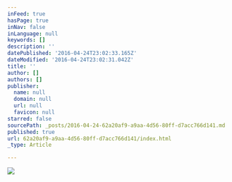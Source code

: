 ```yaml
---
inFeed: true
hasPage: true
inNav: false
inLanguage: null
keywords: []
description: ''
datePublished: '2016-04-24T23:02:33.165Z'
dateModified: '2016-04-24T23:02:31.042Z'
title: ''
author: []
authors: []
publisher:
  name: null
  domain: null
  url: null
  favicon: null
starred: false
sourcePath: _posts/2016-04-24-62a20af9-a9aa-4d56-80ff-d7acc766d141.md
published: true
url: 62a20af9-a9aa-4d56-80ff-d7acc766d141/index.html
_type: Article

---
```

![](https://the-grid-user-content.s3-us-west-2.amazonaws.com/ad8d59d2-2f05-49cd-ba6b-62ea0709984e.jpg)